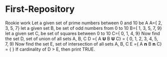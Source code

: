 # First-Repository
Rookie work
Let a given set of prime numbers between 0 and 10  be A
A={ 2, 3, 5, 7}
let a given set B, be set of odd numbers from 0 to 10
B={ 1, 3, 5, 7, 9}
let a given set C, be set of squares between 0 to 10
C={ 0, 1, 4, 9}
Now find the set D, set of union of all sets A, B, C
D ={ A 𝗨 B 𝗨 C} = { 0, 1, 2, 3, 4, 5, 7, 9)
Now find the set E, set of intersection of all sets A, B, C
E ={ A 𝗻 B 𝗻 C} = { }
If cardinality of D > E, then print TRUE.
